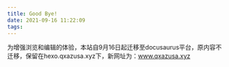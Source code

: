 ```yaml
---
title: Good Bye!
date: 2021-09-16 11:22:09
tags:
---
```

为增强浏览和编辑的体验，本站自9月16日起迁移至docusaurus平台，原内容不迁移，保留在hexo.qxazusa.xyz下，新网址为：www.qxazusa.xyz